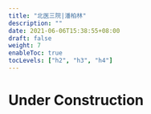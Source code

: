 ```yaml
---
title: "北医三院|潘柏林"
description: ""
date: 2021-06-06T15:38:55+08:00
draft: false
weight: 7
enableToc: true
tocLevels: ["h2", "h3", "h4"]
---
```

# Under Construction